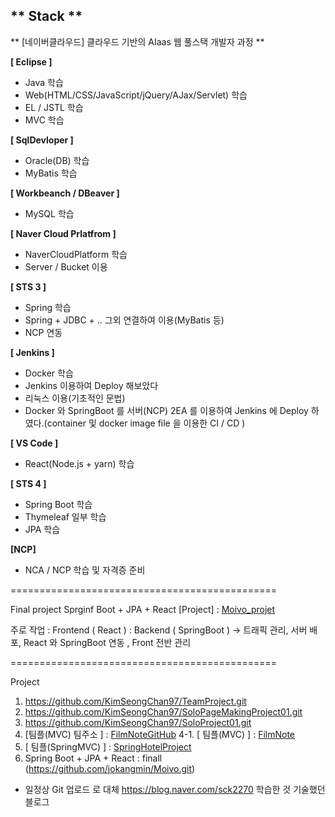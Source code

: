 ** Stack **
--------------------
** [네이버클라우드] 클라우드 기반의 AIaas 웹 풀스택 개발자 과정 **

**[ Eclipse ]**
- Java 학습
- Web(HTML/CSS/JavaScript/jQuery/AJax/Servlet) 학습
- EL / JSTL 학습
- MVC 학습

**[ SqlDevloper ]**
- Oracle(DB) 학습
- MyBatis 학습

**[ Workbeanch / DBeaver ]**
- MySQL 학습

**[ Naver Cloud Prlatfrom ]**
- NaverCloudPlatform 학습
- Server / Bucket 이용

**[ STS 3 ]**
- Spring 학습
- Spring + JDBC + .. 그외 연결하여 이용(MyBatis 등)
- NCP 연동

**[ Jenkins ]**
- Docker 학습
- Jenkins 이용하여 Deploy 해보았다
- 리눅스 이용(기초적인 문법)
- Docker 와 SpringBoot 를 서버(NCP) 2EA 를 이용하여 Jenkins 에 Deploy 하였다.(container 및 docker image file 을 이용한 CI / CD )

**[ VS Code ]**
- React(Node.js + yarn) 학습

**[ STS 4 ]**
- Spring Boot 학습
- Thymeleaf 일부 학습
- JPA 학습

 **[NCP]** 
-  NCA / NCP 학습 및 자격증 준비

==============================================

Final project
 Sprginf Boot + JPA + React
 [Project] : [Moivo_projet]([파일주소](https://github.com/jokangmin/Moivo_project.git))

 주로 작업  : Frontend ( React )
            : Backend ( SpringBoot )
            -> 트래픽 관리, 서버 배포, React 와 SpringBoot 연동 , Front 전반 관리

==============================================

Project
1. https://github.com/KimSeongChan97/TeamProject.git
2. https://github.com/KimSeongChan97/SoloPageMakingProject01.git
3. https://github.com/KimSeongChan97/SoloProject01.git
4. [팀플(MVC) 팀주소 ] : [FilmNoteGitHub](https://github.com/bitcamp-aiaas-9/FilmNote.git)
4-1. [ 팀플(MVC) ] : [FilmNote](https://github.com/KimSeongChan97/SoloLean/tree/main/Web_workspace/workspace/FilmNote)
5. [ 팀플(SpringMVC) ] : [SpringHotelProject](https://github.com/KimSeongChan97/SoloLean/tree/main/Spring_workspace/workspace/SpringHotelProject)
6. Spring Boot + JPA + React  : finall (https://github.com/jokangmin/Moivo.git) 


- 일정상 Git 업로드 로 대체
https://blog.naver.com/sck2270
학습한 것 기술했던 블로그
